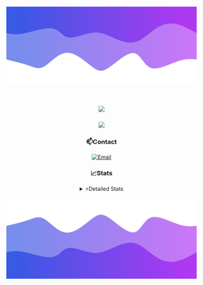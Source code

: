 ![Header](./header.png)
<div align="center">

<h1 align="center">
  <a href="https://git.io/typing-svg">
    <img src="https://readme-typing-svg.herokuapp.com/?lines=Hello,+There!+👋;This+is+chicho.;CEO+on+Hely+Development....;&center=true&size=25">
  </a>
</h1>
  
<p align="center">
  <img src="https://lanyard.cnrad.dev/api/852683595378196480" />
</p>

### 📫Contact
  [![Email](https://img.shields.io/badge/Email-gastondalla@gmail.com-04619f?style=for-the-badge&logo=gmail&logoColor=white)](mailto:gastondalla@gmail.com)
</br>  
### 📈Stats
<details>
    <summary> ⚡Detailed Stats</summary>
    <br/>

<!--START_SECTION:waka-->
![Code Time](http://img.shields.io/badge/Code%20Time-235%20hrs%2050%20mins-blue)

![Profile Views](http://img.shields.io/badge/Profile%20Views-0-blue)

**🐱 My GitHub Data** 

> 📦 41.9 kB Used in GitHub's Storage 
 > 
> 🏆 18 Contributions in the Year 2023
 > 
> 🚫 Not Opted to Hire
 > 
> 📜 7 Public Repositories 
 > 
> 🔑 9 Private Repositories 
 > 
**I'm a Night 🦉** 

```text
🌞 Morning                13 commits          ██░░░░░░░░░░░░░░░░░░░░░░░   06.37 % 
🌆 Daytime                26 commits          ███░░░░░░░░░░░░░░░░░░░░░░   12.75 % 
🌃 Evening                103 commits         █████████████░░░░░░░░░░░░   50.49 % 
🌙 Night                  62 commits          ████████░░░░░░░░░░░░░░░░░   30.39 % 
```
📅 **I'm Most Productive on Wednesday** 

```text
Monday                   13 commits          ██░░░░░░░░░░░░░░░░░░░░░░░   06.37 % 
Tuesday                  38 commits          █████░░░░░░░░░░░░░░░░░░░░   18.63 % 
Wednesday                42 commits          █████░░░░░░░░░░░░░░░░░░░░   20.59 % 
Thursday                 24 commits          ███░░░░░░░░░░░░░░░░░░░░░░   11.76 % 
Friday                   29 commits          ████░░░░░░░░░░░░░░░░░░░░░   14.22 % 
Saturday                 23 commits          ███░░░░░░░░░░░░░░░░░░░░░░   11.27 % 
Sunday                   35 commits          ████░░░░░░░░░░░░░░░░░░░░░   17.16 % 
```


📊 **This Week I Spent My Time On** 

```text
🕑︎ Time Zone: America/Argentina/Buenos_Aires

💬 Programming Languages: 
HTML                     2 hrs 6 mins        ███████████░░░░░░░░░░░░░░   44.73 % 
Python                   1 hr 35 mins        ████████░░░░░░░░░░░░░░░░░   33.58 % 
SCSS                     28 mins             ███░░░░░░░░░░░░░░░░░░░░░░   10.17 % 
CSS                      27 mins             ██░░░░░░░░░░░░░░░░░░░░░░░   09.76 % 
JavaScript               3 mins              ░░░░░░░░░░░░░░░░░░░░░░░░░   01.12 % 

🔥 Editors: 
VS Code                  4 hrs 41 mins       █████████████████████████   99.55 % 
Visual Studio            1 min               ░░░░░░░░░░░░░░░░░░░░░░░░░   00.45 % 

🐱‍💻 Projects: 
Unknown Project          2 hrs 18 mins       ████████████░░░░░░░░░░░░░   48.75 % 
belware                  1 hr 10 mins        ██████░░░░░░░░░░░░░░░░░░░   24.79 % 
pagina-1                 36 mins             ███░░░░░░░░░░░░░░░░░░░░░░   12.71 % 
web                      26 mins             ██░░░░░░░░░░░░░░░░░░░░░░░   09.30 % 
preentrega1js-barrera-mai11 mins             █░░░░░░░░░░░░░░░░░░░░░░░░   03.97 % 

💻 Operating System: 
Windows                  4 hrs 43 mins       █████████████████████████   100.00 % 
```

**I Mostly Code in JavaScript** 

```text
JavaScript               8 repos             █████████░░░░░░░░░░░░░░░░   36.36 % 
CSS                      3 repos             ███░░░░░░░░░░░░░░░░░░░░░░   13.64 % 
HTML                     2 repos             ██░░░░░░░░░░░░░░░░░░░░░░░   09.09 % 
C#                       2 repos             ██░░░░░░░░░░░░░░░░░░░░░░░   09.09 % 
Batchfile                1 repo              █░░░░░░░░░░░░░░░░░░░░░░░░   04.55 % 
```




 Last Updated on 25/07/2023 22:10:59 UTC
<!--END_SECTION:waka-->
</details>

![Footer](./footer.png)

